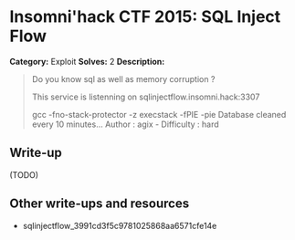 # Insomni'hack CTF 2015: SQL Inject Flow

**Category:** Exploit
**Solves:** 2
**Description:** 

> Do you know sql as well as memory corruption ?
> 
> This service is listenning on sqlinjectflow.insomni.hack:3307
> 
> gcc -fno-stack-protector -z execstack -fPIE -pie
> Database cleaned every 10 minutes...
> Author : agix - Difficulty : hard

## Write-up

(TODO)

## Other write-ups and resources

* sqlinjectflow_3991cd3f5c9781025868aa6571cfe14e